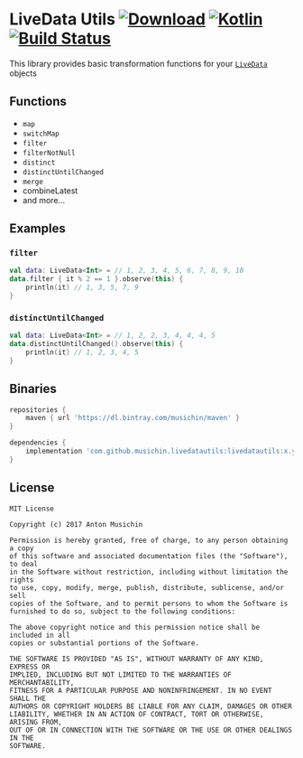 # LiveData Utils [ ![Download](https://api.bintray.com/packages/musichin/maven/livedatautils/images/download.svg)](https://bintray.com/musichin/maven/livedatautils/_latestVersion) [![Kotlin](https://img.shields.io/badge/Kotlin-1.1.51-blue.svg)](http://kotlinlang.org) [![Build Status](https://travis-ci.org/musichin/livedatautils.svg?branch=master)](https://travis-ci.org/musichin/livedatautils)
This library provides basic transformation functions for your [`LiveData`](https://developer.android.com/topic/libraries/architecture/livedata.html) objects

## Functions
* `map`
* `switchMap`
* `filter`
* `filterNotNull`
* `distinct`
* `distinctUntilChanged`
* `merge`
* combineLatest
* and more...

## Examples

### `filter`
```kotlin
val data: LiveData<Int> = // 1, 2, 3, 4, 5, 6, 7, 8, 9, 10
data.filter { it % 2 == 1 }.observe(this) {
    println(it) // 1, 3, 5, 7, 9
}
```

### `distinctUntilChanged`
```kotlin
val data: LiveData<Int> = // 1, 2, 2, 3, 4, 4, 4, 5
data.distinctUntilChanged().observe(this) {
    println(it) // 1, 2, 3, 4, 5
}
```

## Binaries
```groovy
repositories {
    maven { url 'https://dl.bintray.com/musichin/maven' }
}

dependencies {
    implementation 'com.github.musichin.livedatautils:livedatautils:x.y.z'
}
```

## License

    MIT License

    Copyright (c) 2017 Anton Musichin

    Permission is hereby granted, free of charge, to any person obtaining a copy
    of this software and associated documentation files (the "Software"), to deal
    in the Software without restriction, including without limitation the rights
    to use, copy, modify, merge, publish, distribute, sublicense, and/or sell
    copies of the Software, and to permit persons to whom the Software is
    furnished to do so, subject to the following conditions:

    The above copyright notice and this permission notice shall be included in all
    copies or substantial portions of the Software.

    THE SOFTWARE IS PROVIDED "AS IS", WITHOUT WARRANTY OF ANY KIND, EXPRESS OR
    IMPLIED, INCLUDING BUT NOT LIMITED TO THE WARRANTIES OF MERCHANTABILITY,
    FITNESS FOR A PARTICULAR PURPOSE AND NONINFRINGEMENT. IN NO EVENT SHALL THE
    AUTHORS OR COPYRIGHT HOLDERS BE LIABLE FOR ANY CLAIM, DAMAGES OR OTHER
    LIABILITY, WHETHER IN AN ACTION OF CONTRACT, TORT OR OTHERWISE, ARISING FROM,
    OUT OF OR IN CONNECTION WITH THE SOFTWARE OR THE USE OR OTHER DEALINGS IN THE
    SOFTWARE.
